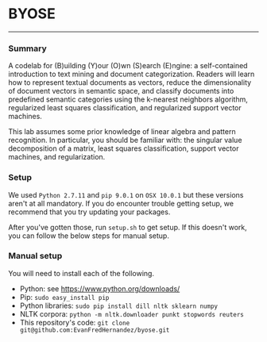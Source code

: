 # BYOSE
___
### Summary

A codelab for (B)uilding (Y)our (O)wn (S)earch (E)ngine: a self-contained introduction to text mining and document categorization. Readers will learn how to represent textual documents as vectors, reduce the dimensionality of document vectors in semantic space, and classify documents into predefined semantic categories using the k-nearest neighbors algorithm, regularized least squares classification, and regularized support vector machines.

This lab assumes some prior knowledge of linear algebra and pattern recognition. In particular, you should be familiar with: the singular value decomposition of a matrix, least squares classification, support vector machines, and regularization. 

### Setup

We used `Python 2.7.11` and `pip 9.0.1` on `OSX 10.0.1` but these versions aren't at all mandatory. If you do encounter trouble getting setup, we recommend that you try updating your packages.

After you've gotten those, run `setup.sh` to get setup. If this doesn't work, you can follow the below steps for manual setup.

### Manual setup

You will need to install each of the following.
* Python: see https://www.python.org/downloads/ 
* Pip: `sudo easy_install pip`
* Python libraries: `sudo pip install dill nltk sklearn numpy`
* NLTK corpora: `python -m nltk.downloader punkt stopwords reuters`
* This repository's code: `git clone git@github.com:EvanFredHernandez/byose.git`